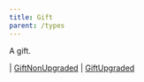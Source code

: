 ```yaml
---
title: Gift
parent: /types
---
```


A gift.

<div class="font-mono whitespace-pre"><span class="opacity-50">|</span> <a href="/types/giftnonupgraded"  >GiftNonUpgraded</a>
<span class="opacity-50">|</span> <a href="/types/giftupgraded"  >GiftUpgraded</a></div>

